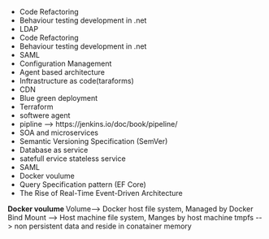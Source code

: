 <ul>
  <li>Code Refactoring</li>
  <li>Behaviour testing development in .net</li>
  <li>LDAP</li>
  <li>Code Refactoring</li>
  <li>Behaviour testing development in .net</li>
  <li>SAML</li>
  <li>Configuration Management</li>
  <li>Agent based architecture</li>
  <li>Inftrastructure as code(taraforms)</li>
  <li>CDN</li>  
  <li>Blue green deployment</li>
  <li>Terraform</li>
  <li>softwere agent</li>
  <li>pipline --> https://jenkins.io/doc/book/pipeline/</li>
  <li>SOA and microservices</li>
  <li>Semantic Versioning Specification (SemVer)</li>
  <li>Database as service</li>
  <li>satefull ervice stateless service</li>
  <li>SAML</li>
  <li>Docker voulume</li>
  <li>Query Specification pattern (EF Core)</li>
  <li>The Rise of Real-Time Event-Driven Architecture</li>
</ul>



<b>Docker voulume </b>
Volume--> Docker host file system, Managed by Docker
Bind Mount --> Host machine file system, Manges by host machine
tmpfs --> non persistent data and reside in conatainer memory 
